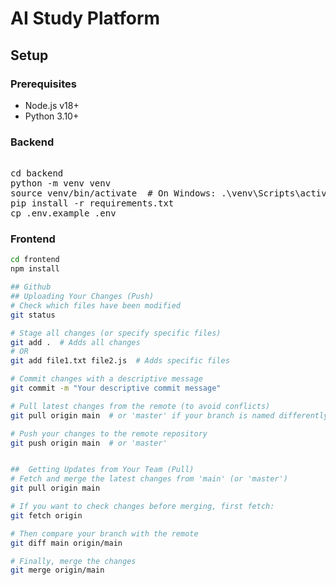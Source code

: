 # AI Study Platform

## Setup

### Prerequisites
- Node.js v18+
- Python 3.10+

### Backend
<pre> 
cd backend
python -m venv venv
source venv/bin/activate  # On Windows: .\venv\Scripts\activate
pip install -r requirements.txt
cp .env.example .env
</pre> 
### Frontend
```bash
cd frontend
npm install

## Github 
## Uploading Your Changes (Push)
# Check which files have been modified
git status

# Stage all changes (or specify specific files)
git add .  # Adds all changes
# OR
git add file1.txt file2.js  # Adds specific files

# Commit changes with a descriptive message
git commit -m "Your descriptive commit message"

# Pull latest changes from the remote (to avoid conflicts)
git pull origin main  # or 'master' if your branch is named differently

# Push your changes to the remote repository
git push origin main  # or 'master'


##  Getting Updates from Your Team (Pull)
# Fetch and merge the latest changes from 'main' (or 'master')
git pull origin main

# If you want to check changes before merging, first fetch:
git fetch origin

# Then compare your branch with the remote
git diff main origin/main

# Finally, merge the changes
git merge origin/main